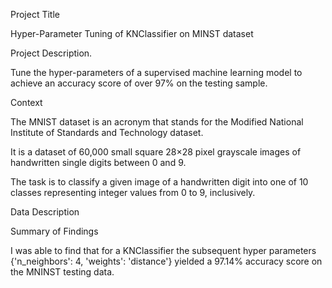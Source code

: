 Project Title

Hyper-Parameter Tuning of KNClassifier on MINST dataset

Project Description.

Tune the hyper-parameters of a supervised machine learning model to achieve an accuracy score of over 97% on the testing sample.

Context

The MNIST dataset is an acronym that stands for the Modified National Institute of Standards and Technology dataset.

It is a dataset of 60,000 small square 28×28 pixel grayscale images of handwritten single digits between 0 and 9.

The task is to classify a given image of a handwritten digit into one of 10 classes representing integer values from 0 to 9, inclusively.

Data Description

Summary of Findings

I was able to find that for a KNClassifier the subsequent hyper parameters {'n_neighbors': 4, 'weights': 'distance'} yielded a 97.14% accuracy score on the MNINST testing data.
